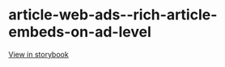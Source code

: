 # article-web-ads--rich-article-embeds-on-ad-level

[View in storybook](https://raw.githack.com/Independent-Digital-News-and-Media-Ltd/indy-pwamp-sb/PR-1921-sb/index.html?path=/story/article-web-ads--rich-article-embeds-on-ad-level)